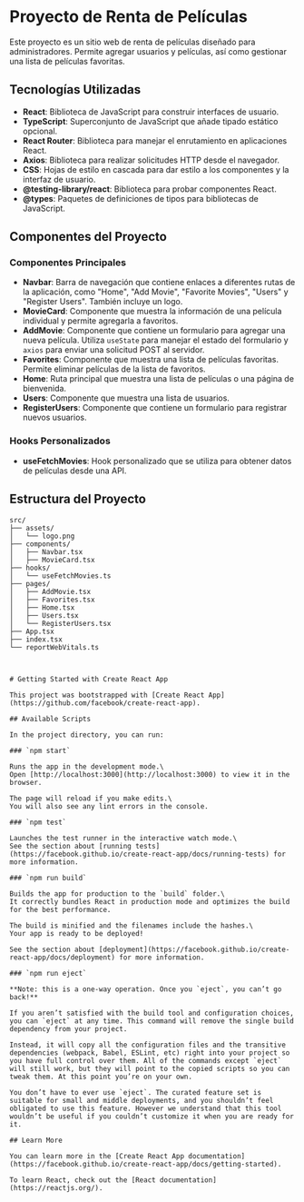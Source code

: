 # Proyecto de Renta de Películas

Este proyecto es un sitio web de renta de películas diseñado para administradores. Permite agregar usuarios y películas, así como gestionar una lista de películas favoritas.

## Tecnologías Utilizadas

- **React**: Biblioteca de JavaScript para construir interfaces de usuario.
- **TypeScript**: Superconjunto de JavaScript que añade tipado estático opcional.
- **React Router**: Biblioteca para manejar el enrutamiento en aplicaciones React.
- **Axios**: Biblioteca para realizar solicitudes HTTP desde el navegador.
- **CSS**: Hojas de estilo en cascada para dar estilo a los componentes y la interfaz de usuario.
- **@testing-library/react**: Biblioteca para probar componentes React.
- **@types**: Paquetes de definiciones de tipos para bibliotecas de JavaScript.

## Componentes del Proyecto

### Componentes Principales

- **Navbar**: Barra de navegación que contiene enlaces a diferentes rutas de la aplicación, como "Home", "Add Movie", "Favorite Movies", "Users" y "Register Users". También incluye un logo.
- **MovieCard**: Componente que muestra la información de una película individual y permite agregarla a favoritos.
- **AddMovie**: Componente que contiene un formulario para agregar una nueva película. Utiliza `useState` para manejar el estado del formulario y `axios` para enviar una solicitud POST al servidor.
- **Favorites**: Componente que muestra una lista de películas favoritas. Permite eliminar películas de la lista de favoritos.
- **Home**: Ruta principal que muestra una lista de películas o una página de bienvenida.
- **Users**: Componente que muestra una lista de usuarios.
- **RegisterUsers**: Componente que contiene un formulario para registrar nuevos usuarios.

### Hooks Personalizados

- **useFetchMovies**: Hook personalizado que se utiliza para obtener datos de películas desde una API.

## Estructura del Proyecto

```plaintext
src/
├── assets/
│   └── logo.png
├── components/
│   ├── Navbar.tsx
│   ├── MovieCard.tsx
├── hooks/
│   └── useFetchMovies.ts
├── pages/
│   ├── AddMovie.tsx
│   ├── Favorites.tsx
│   ├── Home.tsx
│   ├── Users.tsx
│   └── RegisterUsers.tsx
├── App.tsx
├── index.tsx
└── reportWebVitals.ts



# Getting Started with Create React App

This project was bootstrapped with [Create React App](https://github.com/facebook/create-react-app).

## Available Scripts

In the project directory, you can run:

### `npm start`

Runs the app in the development mode.\
Open [http://localhost:3000](http://localhost:3000) to view it in the browser.

The page will reload if you make edits.\
You will also see any lint errors in the console.

### `npm test`

Launches the test runner in the interactive watch mode.\
See the section about [running tests](https://facebook.github.io/create-react-app/docs/running-tests) for more information.

### `npm run build`

Builds the app for production to the `build` folder.\
It correctly bundles React in production mode and optimizes the build for the best performance.

The build is minified and the filenames include the hashes.\
Your app is ready to be deployed!

See the section about [deployment](https://facebook.github.io/create-react-app/docs/deployment) for more information.

### `npm run eject`

**Note: this is a one-way operation. Once you `eject`, you can’t go back!**

If you aren’t satisfied with the build tool and configuration choices, you can `eject` at any time. This command will remove the single build dependency from your project.

Instead, it will copy all the configuration files and the transitive dependencies (webpack, Babel, ESLint, etc) right into your project so you have full control over them. All of the commands except `eject` will still work, but they will point to the copied scripts so you can tweak them. At this point you’re on your own.

You don’t have to ever use `eject`. The curated feature set is suitable for small and middle deployments, and you shouldn’t feel obligated to use this feature. However we understand that this tool wouldn’t be useful if you couldn’t customize it when you are ready for it.

## Learn More

You can learn more in the [Create React App documentation](https://facebook.github.io/create-react-app/docs/getting-started).

To learn React, check out the [React documentation](https://reactjs.org/).
